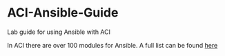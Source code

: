 # ACI-Ansible-Guide
Lab guide for using Ansible with ACI


In ACI there are over 100 modules for Ansible. A full list can be found [here](https://docs.ansible.com/ansible/latest/modules/list_of_network_modules.html#network-modules)
